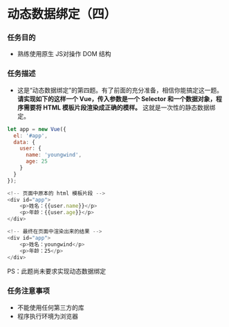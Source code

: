 # 动态数据绑定（四）
### 任务目的
* 熟练使用原生 JS对操作 DOM 结构

### 任务描述
* 这是“动态数据绑定”的第四题。有了前面的充分准备，相信你能搞定这一题。<b>请实现如下的这样一个 Vue，传入参数是一个 Selector 和一个数据对象，程序需要将 HTML 模板片段渲染成正确的模样。</b> 这就是一次性的静态数据绑定。
```javascript
let app = new Vue({
  el: '#app',
  data: {
    user: {
      name: 'youngwind',
      age: 25
    }
  }
});
```
```javascript
<!-- 页面中原本的 html 模板片段 -->
<div id="app">
    <p>姓名：{{user.name}}</p>
    <p>年龄：{{user.age}}</p>
</div>
```
```javascript
<!-- 最终在页面中渲染出来的结果 -->
<div id="app">
    <p>姓名：youngwind</p>
    <p>年龄：25</p>
</div>
```
PS：此题尚未要求实现动态数据绑定

### 任务注意事项

* 不能使用任何第三方的库
* 程序执行环境为浏览器
